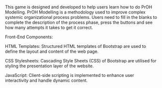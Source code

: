 This game is designed and developed to help users learn how to do PrOH Modelling. PrOH Modelling is a methodology used to improve complex systemic organizational process problems.
Users need to fill in the blanks to complete the description of the process phase, press the buttons and see how many attempts it takes to get it correct.

Front-End Components:

HTML Templates: Structured HTML templates of Bootstrap are used to define the layout and content of the web page.

CSS Stylesheets: Cascading Style Sheets (CSS) of Bootstrap are utilised for styling the presentation layer of the website.

JavaScript: Client-side scripting is implemented to enhance user interactivity and handle dynamic content.

